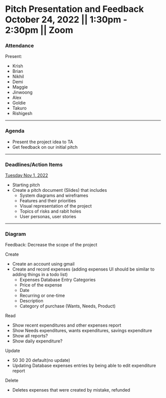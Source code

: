 <h1>Pitch Presentation and Feedback
<br /> October 24, 2022 || 1:30pm - 2:30pm || Zoom
</h1>

### Attendance 
Present:
- Krish
- Brian
- Nikhil
- Demi
- Maggie 
- Jinwoong
- Alex
- Goldie
- Takuro
- Rishigesh

---
### Agenda 
- Present the project idea to TA
- Get feedback on our initial pitch

---
### Deadlines/Action Items

<ins>Tuesday Nov 1, 2022</ins>
- Starting pitch
- Create a pitch document (Slides) that includes
  - System diagrams and wireframes
  - Features and their priorities
  - Visual representation of the project
  - Topics of risks and rabit holes
  - User personas, user stories

---
### Diagram

Feedback: Decrease the scope of the project


Create
- Create an account using gmail
- Create and record expenses (adding expenses UI should be similar to adding things in a todo list)
  - Expenses Database Entry Categories
  - Price of the expense
  - Date
  - Recurring or one-time
  - Description
  - Category of purchase (Wants, Needs, Product)

Read
- Show recent expenditures and other expenses report
- Show Needs expenditures, wants expenditures, savings expenditure
- Show all reports?
- Show daily expenditure?

Update
- 50 30 20 default(no update)
- Updating Database expenses entries by being able to edit expenditure report

Delete 
- Deletes expenses that were created by mistake, refunded

